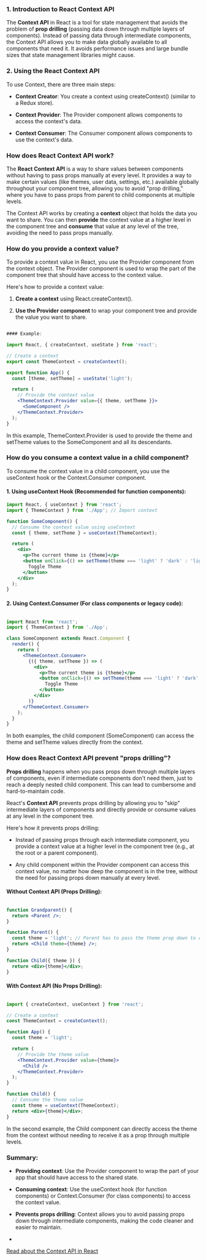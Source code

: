### 1\. **Introduction to React Context API**

The **Context API** in React is a tool for state management that avoids the problem of **prop drilling** (passing data down through multiple layers of components). Instead of passing data through intermediate components, the Context API allows you to make data globally available to all components that need it. It avoids performance issues and large bundle sizes that state management libraries might cause.

### 2\. **Using the React Context API**

To use Context, there are three main steps:

*   **Context Creator**: You create a context using createContext() (similar to a Redux store).
    
*   **Context Provider**: The Provider component allows components to access the context's data.
    
*   **Context Consumer**: The Consumer component allows components to use the context's data.

### **How does React Context API work?**

The **React Context API** is a way to share values between components without having to pass props manually at every level. It provides a way to make certain values (like themes, user data, settings, etc.) available globally throughout your component tree, allowing you to avoid "prop drilling," where you have to pass props from parent to child components at multiple levels.

The Context API works by creating a **context** object that holds the data you want to share. You can then **provide** the context value at a higher level in the component tree and **consume** that value at any level of the tree, avoiding the need to pass props manually.

### **How do you provide a context value?**

To provide a context value in React, you use the Provider component from the context object. The Provider component is used to wrap the part of the component tree that should have access to the context value.

Here's how to provide a context value:

1.  **Create a context** using React.createContext().
    
2.  **Use the Provider component** to wrap your component tree and provide the value you want to share.
    
```jsx

#### Example:

import React, { createContext, useState } from 'react';

// Create a context
export const ThemeContext = createContext();

export function App() {
  const [theme, setTheme] = useState('light');

  return (
    // Provide the context value
    <ThemeContext.Provider value={{ theme, setTheme }}>
      <SomeComponent />
    </ThemeContext.Provider>
  );
}
```

In this example, ThemeContext.Provider is used to provide the theme and setTheme values to the SomeComponent and all its descendants.

### **How do you consume a context value in a child component?**

To consume the context value in a child component, you use the useContext hook or the Context.Consumer component.

#### 1\. **Using useContext Hook** (Recommended for function components):
```jsx
import React, { useContext } from 'react';
import { ThemeContext } from './App'; // Import context

function SomeComponent() {
  // Consume the context value using useContext
  const { theme, setTheme } = useContext(ThemeContext);

  return (
    <div>
      <p>The current theme is {theme}</p>
      <button onClick={() => setTheme(theme === 'light' ? 'dark' : 'light')}>
        Toggle Theme
      </button>
    </div>
  );
}
```

#### 2\. **Using Context.Consumer** (For class components or legacy code):
```jsx

import React from 'react';
import { ThemeContext } from './App';

class SomeComponent extends React.Component {
  render() {
    return (
      <ThemeContext.Consumer>
        {({ theme, setTheme }) => (
          <div>
            <p>The current theme is {theme}</p>
            <button onClick={() => setTheme(theme === 'light' ? 'dark' : 'light')}>
              Toggle Theme
            </button>
          </div>
        )}
      </ThemeContext.Consumer>
    );
  }
}
```

In both examples, the child component (SomeComponent) can access the theme and setTheme values directly from the context.

### **How does React Context API prevent "props drilling"?**

**Props drilling** happens when you pass props down through multiple layers of components, even if intermediate components don't need them, just to reach a deeply nested child component. This can lead to cumbersome and hard-to-maintain code.

React's **Context API** prevents props drilling by allowing you to "skip" intermediate layers of components and directly provide or consume values at any level in the component tree.

Here's how it prevents props drilling:

*   Instead of passing props through each intermediate component, you provide a context value at a higher level in the component tree (e.g., at the root or a parent component).
    
*   Any child component within the Provider component can access this context value, no matter how deep the component is in the tree, without the need for passing props down manually at every level.
    

#### Without Context API (Props Drilling):
```jsx

function Grandparent() {
  return <Parent />;
}

function Parent() {
  const theme = 'light'; // Parent has to pass the theme prop down to child
  return <Child theme={theme} />;
}

function Child({ theme }) {
  return <div>{theme}</div>;
}
```

#### With Context API (No Props Drilling):
```jsx

import { createContext, useContext } from 'react';

// Create a context
const ThemeContext = createContext();

function App() {
  const theme = 'light';

  return (
    // Provide the theme value
    <ThemeContext.Provider value={theme}>
      <Child />
    </ThemeContext.Provider>
  );
}

function Child() {
  // Consume the theme value
  const theme = useContext(ThemeContext);
  return <div>{theme}</div>;
}
```

In the second example, the Child component can directly access the theme from the context without needing to receive it as a prop through multiple levels.

### Summary:

*   **Providing context**: Use the Provider component to wrap the part of your app that should have access to the shared state.
    
*   **Consuming context**: Use the useContext hook (for function components) or Context.Consumer (for class components) to access the context value.
    
*   **Prevents props drilling**: Context allows you to avoid passing props down through intermediate components, making the code cleaner and easier to maintain.
*   
[Read about the Context API in React](https://www.freecodecamp.org/news/context-api-in-react/)
